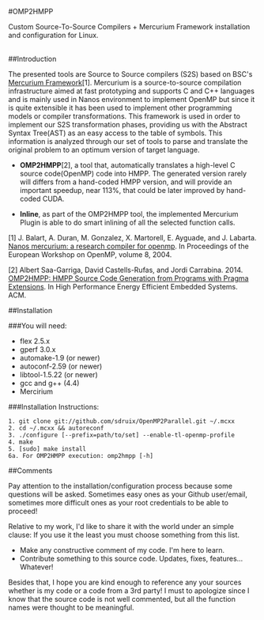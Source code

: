 #OMP2HMPP


Custom Source-To-Source Compilers + Mercurium Framework installation and configuration for Linux. 

<br />
##Introduction

The presented tools are Source to Source compilers (S2S) based on BSC's [Mercurium Framework](https://pm.bsc.es/mcxx)[1]. Mercurium is a source-to-source compilation infrastructure aimed at fast prototyping and supports C and C++ languages and is mainly used in Nanos environment to implement OpenMP but since it is quite extensible it has been used to implement other programming models or compiler transformations. This framework is used in order to implement our S2S transformation phases, providing us with the Abstract Syntax Tree(AST) as an easy access to the table of symbols. This information is analyzed through our set of tools to parse and translate the original problem to an optimum version of target language.

* **OMP2HMPP**[2], a tool that, automatically translates a high-level C source code(OpenMP) code into HMPP. The generated version rarely will differs from a hand-coded HMPP version, and will provide an important speedup, near 113%, that could be later improved by hand-coded CUDA.

* **Inline**, as part of the OMP2HMPP tool, the implemented Mercurium Plugin is able to do smart inlining of all the selected function calls.



[1] J. Balart, A. Duran, M. Gonzalez, X. Martorell, E. Ayguade, and J. Labarta. [Nanos mercurium: a research compiler for openmp](http://personals.ac.upc.edu/aduran/papers/2004/mercurium_ewomp04.pdf). In Proceedings of the European Workshop on OpenMP, volume 8, 2004.

[2] Albert Saa-Garriga, David Castells-Rufas, and Jordi Carrabina. 2014. [OMP2HMPP: HMPP Source Code Generation from Programs with Pragma Extensions](http://arxiv.org/abs/1407.6932). In High Performance Energy Efficient Embedded Systems. ACM.



##Installation

###You will need:
+ flex 2.5.x
+ gperf 3.0.x
+ automake-1.9 (or newer)
+ autoconf-2.59 (or newer)
+ libtool-1.5.22 (or newer)
+ gcc and g++ (4.4)
+ Mercirium

###Installation Instructions:


	1. git clone git://github.com/sdruix/OpenMP2Parallel.git ~/.mcxx
	2. cd ~/.mcxx && autoreconf
	3. ./configure [--prefix=path/to/set] --enable-tl-openmp-profile
  	4. make
  	5. [sudo] make install
  	6a. For OMP2HMPP execution: omp2hmpp [-h] 

  	
##Comments

Pay attention to the installation/configuration process because some questions will be asked. Sometimes easy ones as your Github user/email, sometimes more difficult ones as your root credentials to be able to proceed!

Relative to my work, I'd like to share it with the world under an simple clause: If you use it the least you must choose something from this list.

* Make any constructive comment of my code. I'm here to learn.
* Contribute something to this source code. Updates, fixes, features... Whatever!

Besides that, I hope you are kind enough to reference any your sources whether is my code or a code from a 3rd party! I must to apologize since I know that the source code is not well commented, but all the function names were thought to be meaningful.

